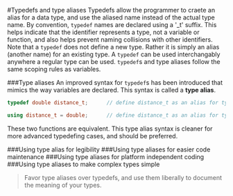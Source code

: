 #Typedefs and type aliases
Typedefs allow the programmer to craete an alias for a data type, and use the aliased name instead of the actual type name.
By convention, `typedef` names are declared using a '\_t' suffix. This helps indicate that the identifier represents a type, not a variable or function, and also helps prevent naming collisions with other identifiers.
Note that a `typedef` does not define a new type. Rather it is simply an alias (another name) for an existing type. A `typedef` can be used interchangably anywhere a regular type can be used. `typedef`s and type aliases follow the same scoping rules as variables.

###Type aliases
An improved syntax for `typedef`s has been introduced that mimics the way variables are declared. This syntax is called a **type alias**.
```cpp
typedef double distance_t;      // define distance_t as an alias for type double

using distance_t = double;      // define distance_t as an alias for type double
```
These two functions are equivalent. This type alias syntax is cleaner for more advanced typedefing cases, and should be preferred.

###Using type alias for legibility
###Using type aliases for easier code maintenance
###Using type aliases for platform independent coding
###Using type aliases to make complex types simple
> Favor type aliases over typedefs, and use them liberally to document the meaning of your types.
